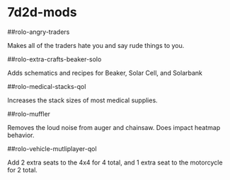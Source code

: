 # 7d2d-mods

##rolo-angry-traders

Makes all of the traders hate you and say rude things to you.

##rolo-extra-crafts-beaker-solo

Adds schematics and recipes for Beaker, Solar Cell, and Solarbank

##rolo-medical-stacks-qol

Increases the stack sizes of most medical supplies.

##rolo-muffler

Removes the loud noise from auger and chainsaw.  Does impact heatmap behavior.

##rolo-vehicle-mutliplayer-qol

Add 2 extra seats to the 4x4 for 4 total, and 1 extra seat to the motorcycle for 2 total.
